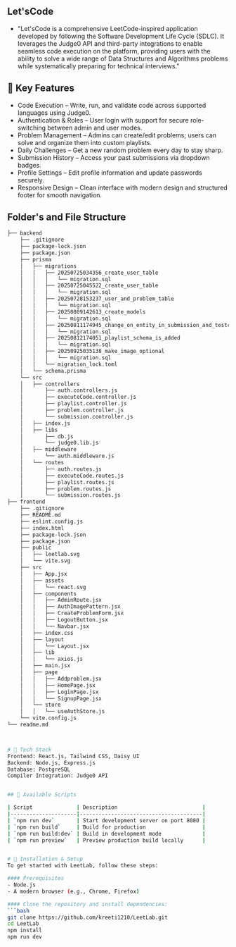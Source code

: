 <!-- # LeetLab
### A Coding Practice Platform
#### Users can solve listed problems on this platform.

#### Users can view their leaderboard position, score, total solved questions, and rank.

## Technologies and Software Used to Build This Platform
### Backend
#### Node.js

#### Express.js – Used to create the server for the website.

#### Prisma – Used as an ORM to interact between the database and the server.

#### PostgreSQL – Used as the SQL-based database (Note: PostgreSQL is not a NoSQL database).

#### bcryptjs – Used to hash (encrypt) user passwords securely.

#### dotenv – Used to configure environment variables in the server using the .env file.


### installed
## install docker and docker compose also install judge0 for validation and check

npx prisma studio
- These four schema is used in User
Problem
Submission
TestCaseResult
ProblemSolved  this project

//Backend is completed for my leetlab project. -->


## Let'sCode
- "Let'sCode is a comprehensive LeetCode-inspired application developed by following the Software Development Life Cycle (SDLC). It leverages the Judge0 API and third-party integrations to enable seamless code execution on the platform, providing users with the ability to solve a wide range of Data Structures and Algorithms problems while systematically preparing for technical interviews."



## 🌟 Key Features
- Code Execution – Write, run, and validate code across supported languages using Judge0.
- Authentication & Roles – User login with support for secure role-switching between admin and user modes.
- Problem Management – Admins can create/edit problems; users can solve and organize them into custom playlists.
- Daily Challenges – Get a new random problem every day to stay sharp.
- Submission History – Access your past submissions via dropdown badges.
- Profile Settings – Edit profile information and update passwords securely.
- Responsive Design – Clean interface with modern design and structured footer for smooth navigation.


## Folder's and File Structure
```bash
├── backend
    ├── .gitignore
    ├── package-lock.json
    ├── package.json
    ├── prisma
    │   ├── migrations
    │   │   ├── 20250725034356_create_user_table
    │   │   │   └── migration.sql
    │   │   ├── 20250725045522_create_user_table
    │   │   │   └── migration.sql
    │   │   ├── 20250728153237_user_and_problem_table
    │   │   │   └── migration.sql
    │   │   ├── 20250809142613_create_models
    │   │   │   └── migration.sql
    │   │   ├── 20250811174945_change_on_entity_in_submission_and_testcase_table
    │   │   │   └── migration.sql
    │   │   ├── 20250812174051_playlist_schema_is_added
    │   │   │   └── migration.sql
    │   │   ├── 20250925035138_make_image_optional
    │   │   │   └── migration.sql
    │   │   └── migration_lock.toml
    │   └── schema.prisma
    └── src
    │   ├── controllers
    │       ├── auth.controllers.js
    │       ├── executeCode.controller.js
    │       ├── playlist.controller.js
    │       ├── problem.controller.js
    │       └── submission.controller.js
    │   ├── index.js
    │   ├── libs
    │       ├── db.js
    │       └── judge0.lib.js
    │   ├── middleware
    │       └── auth.middleware.js
    │   └── routes
    │       ├── auth.routes.js
    │       ├── executeCode.routes.js
    │       ├── playlist.routes.js
    │       ├── problem.routes.js
    │       └── submission.routes.js
├── frontend
    ├── .gitignore
    ├── README.md
    ├── eslint.config.js
    ├── index.html
    ├── package-lock.json
    ├── package.json
    ├── public
    │   ├── leetlab.svg
    │   └── vite.svg
    ├── src
    │   ├── App.jsx
    │   ├── assets
    │   │   └── react.svg
    │   ├── components
    │   │   ├── AdminRoute.jsx
    │   │   ├── AuthImagePattern.jsx
    │   │   ├── CreateProblemForm.jsx
    │   │   ├── LogoutButton.jsx
    │   │   └── Navbar.jsx
    │   ├── index.css
    │   ├── layout
    │   │   └── Layout.jsx
    │   ├── lib
    │   │   └── axios.js
    │   ├── main.jsx
    │   ├── page
    │   │   ├── Addproblem.jsx
    │   │   ├── HomePage.jsx
    │   │   ├── LoginPage.jsx
    │   │   └── SignupPage.jsx
    │   └── store
    │   │   └── useAuthStore.js
    └── vite.config.js
└── readme.md



# 🧰 Tech Stack
Frontend: React.js, Tailwind CSS, Daisy UI
Backend: Node.js, Express.js
Database: PostgreSQL
Compiler Integration: Judge0 API


## 📜 Available Scripts

| Script              | Description                           |
|---------------------|---------------------------------------|
| `npm run dev`       | Start development server on port 8080 |
| `npm run build`     | Build for production                  |
| `npm run build:dev` | Build in development mode             |
| `npm run preview`   | Preview production build locally      |


# 🚀 Installation & Setup
To get started with LeetLab, follow these steps:

#### Prerequisites
- Node.js
- A modern browser (e.g., Chrome, Firefox)

#### Clone the repository and install dependencies:  
```bash
git clone https://github.com/kreeti1210/LeetLab.git
cd LeetLab
npm install
npm run dev


